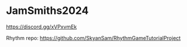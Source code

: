 # JamSmiths2024
https://discord.gg/xVPxvmEk

Rhythm repo: https://github.com/SkyanSam/RhythmGameTutorialProject
